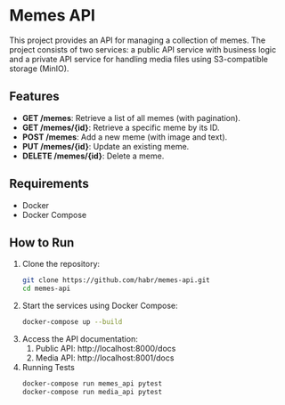 # Memes API

This project provides an API for managing a collection of memes. The project consists of two services: a public API service with business logic and a private API service for handling media files using S3-compatible storage (MinIO).

## Features

- **GET /memes**: Retrieve a list of all memes (with pagination).
- **GET /memes/{id}**: Retrieve a specific meme by its ID.
- **POST /memes**: Add a new meme (with image and text).
- **PUT /memes/{id}**: Update an existing meme.
- **DELETE /memes/{id}**: Delete a meme.

## Requirements

- Docker
- Docker Compose

## How to Run

1. Clone the repository:
   ```bash
   git clone https://github.com/habr/memes-api.git
   cd memes-api
2. Start the services using Docker Compose:
   ```bash
   docker-compose up --build
3. Access the API documentation:
   1. Public API: http://localhost:8000/docs
   2. Media API: http://localhost:8001/docs
4. Running Tests
   ```bash
   docker-compose run memes_api pytest
   docker-compose run media_api pytest